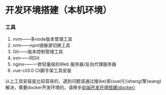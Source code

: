 # 开发环境搭建（本机环境）

### 工具
1. nvm——多node版本管理工具
2. nrm——npm镜像源切换工具
3. Git——版本控制管理工具
4. svn——同Git
5. nginx——一款轻量级的Web 服务器/反向代理服务器
6. vue-cli3.0 Cli脚手架工具安装

以上工具安装是比较容易的，遇到问题请通过搜(ke)索(xue)引(shang)擎(wang)解决，需要docker开发环境的，请移步[前端开发环境搭建(docker)](/guides/env-building-docker.html)